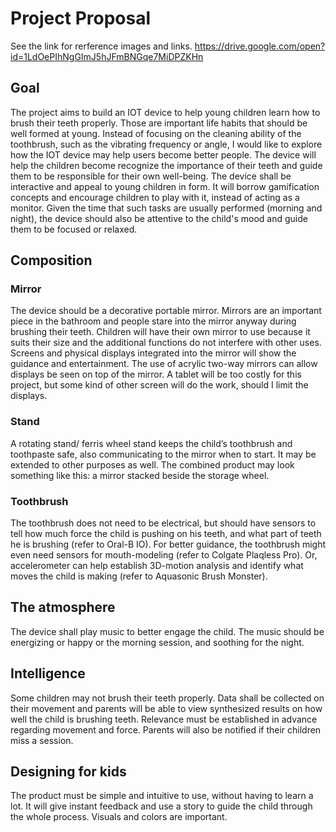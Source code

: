 # Project Proposal
See the link for rerference images and links.
https://drive.google.com/open?id=1LdOePIhNgGImJ5hJFmBNGqe7MiDPZKHn
## Goal
The project aims to build an IOT device to help young children learn how to brush their teeth properly. Those are important life habits that should be well formed at young. 
Instead of focusing on the cleaning ability of the toothbrush, such as the vibrating frequency or angle, I would like to explore how the IOT device may help users become better people. The device will help the children become recognize the importance of their teeth and guide them to be responsible for their own well-being. 
The device shall be interactive and appeal to young children in form. It will borrow gamification concepts and encourage children to play with it, instead of acting as a monitor. 
Given the time that such tasks are usually performed (morning and night), the device should also be attentive to the child's mood and guide them to be focused or relaxed. 
## Composition
### Mirror
The device should be a decorative portable mirror. Mirrors are an important piece in the bathroom and people stare into the mirror anyway during brushing their teeth. Children will have their own mirror to use because it suits their size and the additional functions do not interfere with other uses. Screens and physical displays integrated into the mirror will show the guidance and entertainment. The use of acrylic two-way mirrors can allow displays be seen on top of the mirror. A tablet will be too costly for this project, but some kind of other screen will do the work, should I limit the displays. 
### Stand
A rotating stand/ ferris wheel stand keeps the child’s toothbrush and toothpaste safe, also communicating to the mirror when to start. It may be extended to other purposes as well. 
The combined product may look something like this: a mirror stacked beside the storage wheel. 
### Toothbrush
The toothbrush does not need to be electrical, but should have sensors to tell how much force the child is pushing on his teeth, and what part of teeth he is brushing (refer to Oral-B IO). For better guidance, the toothbrush might even need sensors for mouth-modeling (refer to Colgate Plaqless Pro). Or, accelerometer can help establish 3D-motion analysis and identify what moves the child is making (refer to Aquasonic Brush Monster).
## The atmosphere
The device shall play music to better engage the child. The music should be energizing or happy or the morning session, and soothing for the night. 
## Intelligence
Some children may not brush their teeth properly. Data shall be collected on their movement and parents will be able to view synthesized results on how well the child is brushing teeth. Relevance must be established in advance regarding movement and force.
Parents will also be notified if their children miss a session. 
## Designing for kids
The product must be simple and intuitive to use, without having to learn a lot. It will give instant feedback and use a story to guide the child through the whole process. Visuals and colors are important. 

